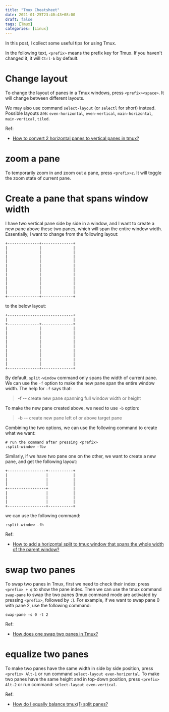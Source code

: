 ```yaml
---
title: "Tmux Cheatsheet"
date: 2021-01-25T23:40:43+08:00
draft: false
tags: [Tmux]
categories: [Linux]
---
```


In this post, I collect some useful tips for using Tmux.

<!--more-->

In the following text, `<prefix>` means the prefix key for Tmux. If you haven't
changed it, it will `Ctrl-b` by default.

# Change layout

To change the layout of panes in a Tmux windows, press `<prefix><space>`. It
will change between different layouts.

We may also use command `select-layout` (or `selectl` for short) instead.
Possible layouts are: `even-horizontal`, `even-vertical`, `main-horizontal`,
`main-vertical`, `tiled`.

Ref:

+ [How to convert 2 horizontal panes to vertical panes in tmux?](https://superuser.com/q/493048/736190)

# zoom a pane

To temporarily zoom in and zoom out a pane, press `<prefix>z`. It will toggle
the zoom state of current pane.

# Create a pane that spans window width

I have two vertical pane side by side in a window, and I want to create a new
pane above these two panes, which will span the entire window width.
Essentially, I want to change from the following layout:

```
+--------------+--------------+
|              |              |
|              |              |
|              |              |
|              |              |
|              |              |
|              |              |
|              |              |
|              |              |
|              |              |
|              |              |
|              |              |
+--------------+--------------+
```

to the below layout:

```
+-----------------------------+
|                             |
+--------------+--------------+
|              |              |
|              |              |
|              |              |
|              |              |
|              |              |
|              |              |
|              |              |
|              |              |
|              |              |
+--------------+--------------+
```

By default, `split-window` command only spans the width of current pane. We can
use the `-f` option to make the new pane span the entire window width. The help
for `-f` says that:

> -f  -- create new pane spanning full window width or height

To make the new pane created above, we need to use `-b` option:

> -b  -- create new pane left of or above target pane

Combining the two options, we can use the following command to create what we
want:

```
# run the command after pressing <prefix>
:split-window -fbv
```

Similarly, if we have two pane one on the other, we want to create a new pane,
and get the following layout:

```
+-----------------+-----------+
|                 |           |
|                 |           |
|                 |           |
+-----------------+           |
|                 |           |
|                 |           |
|                 |           |
+-----------------+-----------+
```

we can use the following command:

```
:split-window -fh
```

Ref:

+ [How to add a horizontal split to tmux window that spans the whole width of the parent window?](https://unix.stackexchange.com/q/124310/221410)

# swap two panes

To swap two panes in Tmux, first we need to check their index: press `<prefix> + q`
to show the pane index. Then we can use the tmux command `swap-pane` to swap
the two panes (tmux command mode are activated by pressing `<prefix>`, followed
by `:`). For example, if we want to swap pane 0 with pane 2, use the following
command:

```
swap-pane -s 0 -t 2
```

Ref:

+ [How does one swap two panes in Tmux?](https://superuser.com/q/879190/736190)

# equalize two panes

To make two panes have the same width in side by side position, press `<prefix>
Alt-1`  or run command `select-layout even-horizontal`. To make two panes have
the same height and in top-down position, press `<prefix> Alt-2` or run command:
`select-layout even-vertical`.


Ref:

+ [How do I equally balance tmux(1) split panes?](https://unix.stackexchange.com/a/37754/221410)
